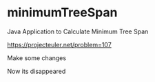 # minimumTreeSpan
Java Application to Calculate Minimum Tree Span 

https://projecteuler.net/problem=107


Make some changes

Now its disappeared